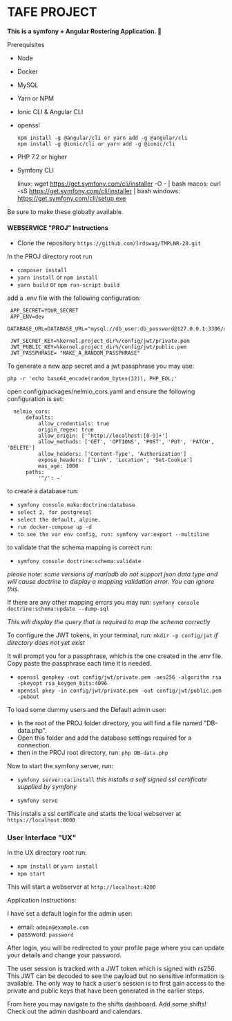 #  TAFE PROJECT
**This is a symfony + Angular Rostering Application. 📅**

Prerequisites 
- Node 
- Docker
- MySQL 
- Yarn or NPM
- Ionic CLI & Angular CLI
- openssl

      npm install -g @angular/cli or yarn add -g @angular/cli
      npm install -g @ionic/cli or yarn add -g @ionic/cli
      
- PHP 7.2 or higher
- Symfony CLI 


    linux: wget https://get.symfony.com/cli/installer -O - | bash
    macos: curl -sS https://get.symfony.com/cli/installer | bash
    windows: https://get.symfony.com/cli/setup.exe
      
Be sure to make these globally available.

#### WEBSERVICE "PROJ" Instructions
- Clone the repository `https://github.com/lrdswag/TMPLNR-20.git`

In the PROJ directory root run
 
- `composer install`
- `yarn install` or `npm install`
- `yarn build` or `npm run-script build`

add a .env file with the following configuration: 

     APP_SECRET=YOUR_SECRET
     APP_ENV=dev
     DATABASE_URL=DATABASE_URL="mysql://db_user:db_password@127.0.0.1:3306/db_name"
     
     JWT_SECRET_KEY=%kernel.project_dir%/config/jwt/private.pem
     JWT_PUBLIC_KEY=%kernel.project_dir%/config/jwt/public.pem
     JWT_PASSPHRASE= "MAKE_A_RANDOM_PASSPHRASE"
     
To generate a new app secret and a jwt passphrase you may use:

`php -r 'echo base64_encode(random_bytes(32)), PHP_EOL;'`

open config/packages/nelmio_cors.yaml and ensure the following configuration is set:

      nelmio_cors:
          defaults:
              allow_credentials: true
              origin_regex: true
              allow_origin: ['^http://localhost:[0-9]+']
              allow_methods: ['GET', 'OPTIONS', 'POST', 'PUT', 'PATCH', 'DELETE']
              allow_headers: ['Content-Type', 'Authorization']
              expose_headers: ['Link', 'Location', 'Set-Cookie']
              max_age: 1000
          paths:
              '^/': ~`

to create a database run: 
- `symfony console make:doctrine:database`
- `select 2, for postgresql`
- `select the default, alpine.`
- `run docker-compose up -d`
- `to see the var env config, run: symfony var:export --multiline`

to validate that the schema mapping is correct run:
- `symfony console doctrine:schema:validate` 

_please note: some versions of mariadb do not support json data type and will cause doctrine to display a mapping validation error. You can ignore this._

If there are any other mapping errors you may run: `symfony console doctrine:schema:update --dump-sql` 

_This will display the query that is required to map the schema correctly_

To configure the JWT tokens, in your terminal, run: `mkdir -p config/jwt` _if directory does not yet exist_

It will prompt you for a passphrase, which is the one created in the .env file. Copy paste the passphrase each time it is needed.

- `openssl genpkey -out config/jwt/private.pem -aes256 -algorithm rsa -pkeyopt rsa_keygen_bits:4096`
- `openssl pkey -in config/jwt/private.pem -out config/jwt/public.pem -pubout`

To load some dummy users and the Default admin user: 

- In the root of the PROJ folder directory, you will find a file named "DB-data.php".
- Open this folder and add the database settings required for a connection.
- then in the PROJ root directory, run: `php DB-data.php`


Now to start the symfony server, run:
 - `symfony server:ca:install`
 _this installs a self signed ssl certificate supplied by symfony_
 
 - `symfony serve`

 This installs a ssl certificate and starts the local webserver at `https://localhost:8000` 

### User Interface "UX"

In the UX directory root run:
 
- `npm install` or `yarn install`
- `npm start`

This will start a webserver at `http://localhost:4200`

Application Instructions:

I have set a default login for the admin user: 

- email: `admin@example.com`
- password: `password`

After login, you will be redirected to your profile page where you can update your details and change your password.

The user session is tracked with a JWT token which is signed with rs256.
This JWT can be decoded to see the payload but no sensitive information is available.
The only way to hack a user's session is to first gain access to the private and public keys that have been generated in the earlier steps.


From here you may navigate to the shifts dashboard. Add some shifts! Check out the admin dashboard and calendars.


